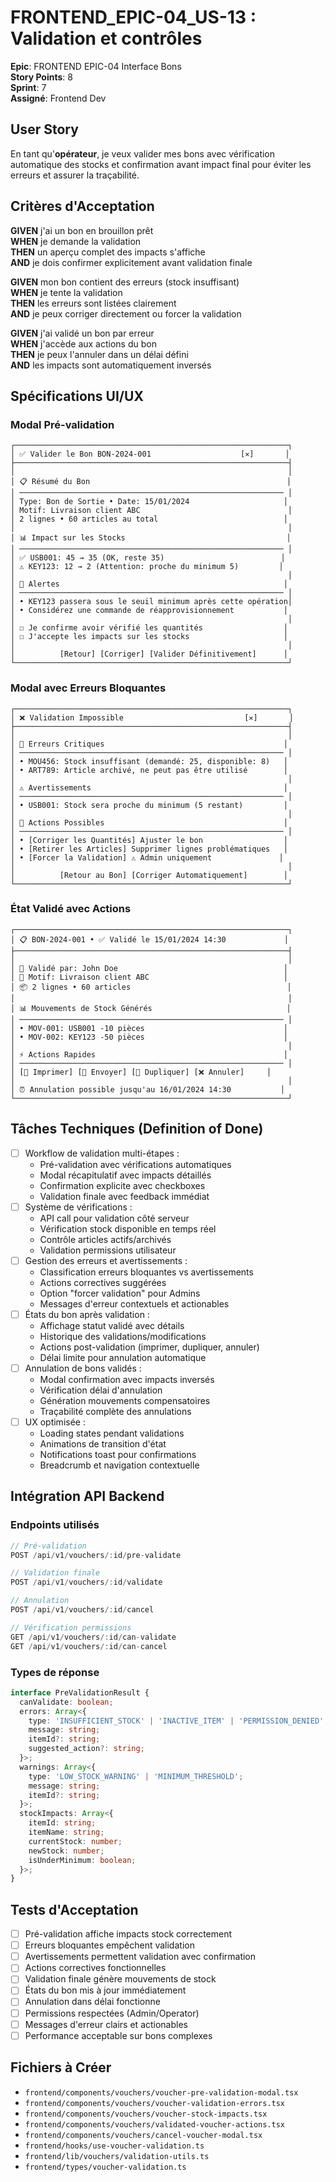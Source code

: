 # FRONTEND_EPIC-04_US-13 : Validation et contrôles

**Epic**: FRONTEND EPIC-04 Interface Bons  
**Story Points**: 8  
**Sprint**: 7  
**Assigné**: Frontend Dev  

## User Story

En tant qu'**opérateur**, je veux valider mes bons avec vérification automatique des stocks et confirmation avant impact final pour éviter les erreurs et assurer la traçabilité.

## Critères d'Acceptation

**GIVEN** j'ai un bon en brouillon prêt  
**WHEN** je demande la validation  
**THEN** un aperçu complet des impacts s'affiche  
**AND** je dois confirmer explicitement avant validation finale  

**GIVEN** mon bon contient des erreurs (stock insuffisant)  
**WHEN** je tente la validation  
**THEN** les erreurs sont listées clairement  
**AND** je peux corriger directement ou forcer la validation  

**GIVEN** j'ai validé un bon par erreur  
**WHEN** j'accède aux actions du bon  
**THEN** je peux l'annuler dans un délai défini  
**AND** les impacts sont automatiquement inversés  

## Spécifications UI/UX

### Modal Pré-validation
```
┌─────────────────────────────────────────────────────────────┐
│ ✅ Valider le Bon BON-2024-001                    [✕]       │
├─────────────────────────────────────────────────────────────┤
│                                                             │
│ 📋 Résumé du Bon                                            │
│ ─────────────────────────────────────────────────────────── │
│ Type: Bon de Sortie • Date: 15/01/2024                     │
│ Motif: Livraison client ABC                                 │
│ 2 lignes • 60 articles au total                            │
│                                                             │
│ 📊 Impact sur les Stocks                                    │
│ ─────────────────────────────────────────────────────────── │
│ ✅ USB001: 45 → 35 (OK, reste 35)                          │
│ ⚠️ KEY123: 12 → 2 (Attention: proche du minimum 5)         │
│                                                             │
│ 🔔 Alertes                                                  │
│ ─────────────────────────────────────────────────────────── │
│ • KEY123 passera sous le seuil minimum après cette opération│
│ • Considérez une commande de réapprovisionnement           │
│                                                             │
│ ☐ Je confirme avoir vérifié les quantités                  │
│ ☐ J'accepte les impacts sur les stocks                     │
│                                                             │
│          [Retour] [Corriger] [Valider Définitivement]      │
└─────────────────────────────────────────────────────────────┘
```

### Modal avec Erreurs Bloquantes
```
┌─────────────────────────────────────────────────────────────┐
│ ❌ Validation Impossible                           [✕]       │
├─────────────────────────────────────────────────────────────┤
│                                                             │
│ 🚫 Erreurs Critiques                                        │
│ ─────────────────────────────────────────────────────────── │
│ • MOU456: Stock insuffisant (demandé: 25, disponible: 8)   │
│ • ART789: Article archivé, ne peut pas être utilisé        │
│                                                             │
│ ⚠️ Avertissements                                           │
│ ─────────────────────────────────────────────────────────── │
│ • USB001: Stock sera proche du minimum (5 restant)         │
│                                                             │
│ 🔧 Actions Possibles                                        │
│ ─────────────────────────────────────────────────────────── │
│ • [Corriger les Quantités] Ajuster le bon                  │
│ • [Retirer les Articles] Supprimer lignes problématiques   │
│ • [Forcer la Validation] ⚠️ Admin uniquement               │
│                                                             │
│          [Retour au Bon] [Corriger Automatiquement]        │
└─────────────────────────────────────────────────────────────┘
```

### État Validé avec Actions
```
┌─────────────────────────────────────────────────────────────┐
│ 📋 BON-2024-001 • ✅ Validé le 15/01/2024 14:30             │
├─────────────────────────────────────────────────────────────┤
│                                                             │
│ 👤 Validé par: John Doe                                     │
│ 🎯 Motif: Livraison client ABC                              │
│ 📦 2 lignes • 60 articles                                   │
│                                                             │
│ 📊 Mouvements de Stock Générés                              │
│ ─────────────────────────────────────────────────────────── │
│ • MOV-001: USB001 -10 pièces                               │
│ • MOV-002: KEY123 -50 pièces                               │
│                                                             │
│ ⚡ Actions Rapides                                          │
│ ─────────────────────────────────────────────────────────── │
│ [📄 Imprimer] [📧 Envoyer] [🔄 Dupliquer] [❌ Annuler]     │
│                                                             │
│ ⏰ Annulation possible jusqu'au 16/01/2024 14:30           │
└─────────────────────────────────────────────────────────────┘
```

## Tâches Techniques (Definition of Done)

- [ ] Workflow de validation multi-étapes :
  - Pré-validation avec vérifications automatiques
  - Modal récapitulatif avec impacts détaillés
  - Confirmation explicite avec checkboxes
  - Validation finale avec feedback immédiat
- [ ] Système de vérifications :
  - API call pour validation côté serveur
  - Vérification stock disponible en temps réel
  - Contrôle articles actifs/archivés
  - Validation permissions utilisateur
- [ ] Gestion des erreurs et avertissements :
  - Classification erreurs bloquantes vs avertissements
  - Actions correctives suggérées
  - Option "forcer validation" pour Admins
  - Messages d'erreur contextuels et actionables
- [ ] États du bon après validation :
  - Affichage statut validé avec détails
  - Historique des validations/modifications
  - Actions post-validation (imprimer, dupliquer, annuler)
  - Délai limite pour annulation automatique
- [ ] Annulation de bons validés :
  - Modal confirmation avec impacts inversés
  - Vérification délai d'annulation
  - Génération mouvements compensatoires
  - Traçabilité complète des annulations
- [ ] UX optimisée :
  - Loading states pendant validations
  - Animations de transition d'état
  - Notifications toast pour confirmations
  - Breadcrumb et navigation contextuelle

## Intégration API Backend

### Endpoints utilisés
```typescript
// Pré-validation
POST /api/v1/vouchers/:id/pre-validate

// Validation finale
POST /api/v1/vouchers/:id/validate

// Annulation
POST /api/v1/vouchers/:id/cancel

// Vérification permissions
GET /api/v1/vouchers/:id/can-validate
GET /api/v1/vouchers/:id/can-cancel
```

### Types de réponse
```typescript
interface PreValidationResult {
  canValidate: boolean;
  errors: Array<{
    type: 'INSUFFICIENT_STOCK' | 'INACTIVE_ITEM' | 'PERMISSION_DENIED';
    message: string;
    itemId?: string;
    suggested_action?: string;
  }>;
  warnings: Array<{
    type: 'LOW_STOCK_WARNING' | 'MINIMUM_THRESHOLD';
    message: string;
    itemId?: string;
  }>;
  stockImpacts: Array<{
    itemId: string;
    itemName: string;
    currentStock: number;
    newStock: number;
    isUnderMinimum: boolean;
  }>;
}
```

## Tests d'Acceptation

- [ ] Pré-validation affiche impacts stock correctement
- [ ] Erreurs bloquantes empêchent validation
- [ ] Avertissements permettent validation avec confirmation
- [ ] Actions correctives fonctionnelles
- [ ] Validation finale génère mouvements de stock
- [ ] États du bon mis à jour immédiatement
- [ ] Annulation dans délai fonctionne
- [ ] Permissions respectées (Admin/Operator)
- [ ] Messages d'erreur clairs et actionables
- [ ] Performance acceptable sur bons complexes

## Fichiers à Créer

- `frontend/components/vouchers/voucher-pre-validation-modal.tsx`
- `frontend/components/vouchers/voucher-validation-errors.tsx`
- `frontend/components/vouchers/voucher-stock-impacts.tsx`
- `frontend/components/vouchers/validated-voucher-actions.tsx`
- `frontend/components/vouchers/cancel-voucher-modal.tsx`
- `frontend/hooks/use-voucher-validation.ts`
- `frontend/lib/vouchers/validation-utils.ts`
- `frontend/types/voucher-validation.ts`
